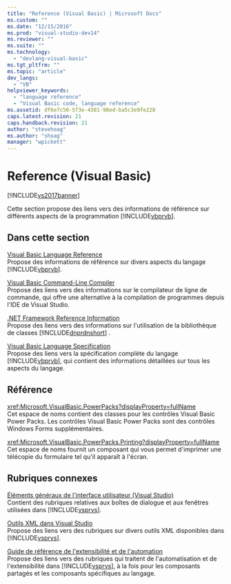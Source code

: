 ```yaml
---
title: "Reference (Visual Basic) | Microsoft Docs"
ms.custom: ""
ms.date: "12/15/2016"
ms.prod: "visual-studio-dev14"
ms.reviewer: ""
ms.suite: ""
ms.technology: 
  - "devlang-visual-basic"
ms.tgt_pltfrm: ""
ms.topic: "article"
dev_langs: 
  - "VB"
helpviewer_keywords: 
  - "language reference"
  - "Visual Basic code, language reference"
ms.assetid: df6e7c50-5f3e-4381-98ed-ba5c3e9fe228
caps.latest.revision: 21
caps.handback.revision: 21
author: "stevehoag"
ms.author: "shoag"
manager: "wpickett"
---
```

# Reference (Visual Basic)
[!INCLUDE[vs2017banner](../../csharp/includes/vs2017banner.md)]

Cette section propose des liens vers des informations de référence sur différents aspects de la programmation [!INCLUDE[vbprvb](../../csharp/programming-guide/concepts/linq/includes/vbprvb_md.md)].  
  
## Dans cette section  
 [Visual Basic Language Reference](../../visual-basic/language-reference/index.md)  
 Propose des informations de référence sur divers aspects du langage [!INCLUDE[vbprvb](../../csharp/programming-guide/concepts/linq/includes/vbprvb_md.md)].  
  
 [Visual Basic Command\-Line Compiler](../../visual-basic/reference/command-line-compiler/index.md)  
 Propose des liens vers des informations sur le compilateur de ligne de commande, qui offre une alternative à la compilation de programmes depuis l'IDE de Visual Studio.  
  
 [.NET Framework Reference Information](../../visual-basic/reference/net-framework-reference-information.md)  
 Propose des liens vers des informations sur l'utilisation de la bibliothèque de classes [!INCLUDE[dnprdnshort](../../csharp/getting-started/includes/dnprdnshort_md.md)] .  
  
 [Visual Basic Language Specification](../../visual-basic/reference/language-specification.md)  
 Propose des liens vers la spécification complète du langage [!INCLUDE[vbprvb](../../csharp/programming-guide/concepts/linq/includes/vbprvb_md.md)], qui contient des informations détaillées sur tous les aspects du langage.  
  
## Référence  
 <xref:Microsoft.VisualBasic.PowerPacks?displayProperty=fullName>  
 Cet espace de noms contient des classes pour les contrôles Visual Basic Power Packs.  Les contrôles Visual Basic Power Packs sont des contrôles Windows Forms supplémentaires.  
  
 <xref:Microsoft.VisualBasic.PowerPacks.Printing?displayProperty=fullName>  
 Cet espace de noms fournit un composant qui vous permet d'imprimer une télécopie du formulaire tel qu'il apparaît à l'écran.  
  
## Rubriques connexes  
 [Éléments généraux de l'interface utilisateur \(Visual Studio\)](/visual-studio/ide/reference/general-user-interface-elements-visual-studio)  
 Contient des rubriques relatives aux boîtes de dialogue et aux fenêtres utilisées dans [!INCLUDE[vsprvs](../../csharp/includes/vsprvs_md.md)].  
  
 [Outils XML dans Visual Studio](/visual-studio/xml-tools/xml-tools-in-visual-studio)  
 Propose des liens vers des rubriques sur divers outils XML disponibles dans [!INCLUDE[vsprvs](../../csharp/includes/vsprvs_md.md)].  
  
 [Guide de référence de l'extensibilité et de l'automation](../Topic/Automation%20and%20Extensibility%20Reference.md)  
 Propose des liens vers des rubriques qui traitent de l'automatisation et de l'extensibilité dans [!INCLUDE[vsprvs](../../csharp/includes/vsprvs_md.md)], à la fois pour les composants partagés et les composants spécifiques au langage.